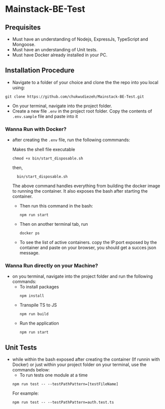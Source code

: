 # Mainstack-BE-Test

## Prequisites
- Must have an understanding of Nodejs, ExpressJs, TypeScript and Mongoose.
- Must have an understanding of Unit tests.
- Must have Docker already installed in your PC.
  
## Installation Procedure

- Navigate to a folder of your choice and clone the the repo into you local using:
```
git clone https://github.com/chukwudiezeh/Mainstack-BE-Test.git
```
- On your terminal, navigate into the project folder.
- Create a new file `.env` in the project root folder. Copy the contents of `.env.sample` file and paste into it

### Wanna Run with Docker?
- after creating the `.env` file, run the following commmands:
  
  Makes the shell file executable
    ```
    chmod +x bin/start_disposable.sh
    ```
  then, 
    ```
      bin/start_disposable.sh
    ```
  The above command handles everything from building the docker image to running the container. 
  It also exposes the bash after starting the container.

  - Then run this command in the bash:
    ```
    npm run start
    ```
  - Then on another terminal tab, run 
    ```
    docker ps
    ```
  - To see the list of active containers. copy the IP:port exposed by the container and paste on your browser, you should get a succes json message.

### Wanna Run directly on your Machine?
- on you terminal, navigate into the project folder and run the following commands:
  - To install packages
    ```
    npm install
    ```
  - Transpile TS to JS
    ```
    npm run build
    ```
  - Run the application
    ```
    npm run start
    ```
## Unit Tests
- while within the bash exposed after creating the container (If runnin with Docker) or just within your project folder on your terminal, use the commands below:
  - To run tests one module at a time
  ```
  npm run test -- --testPathPattern=[testFileName]
  ```
  For example:
  ```
  npm run test -- --testPathPattern=auth.test.ts
  ```